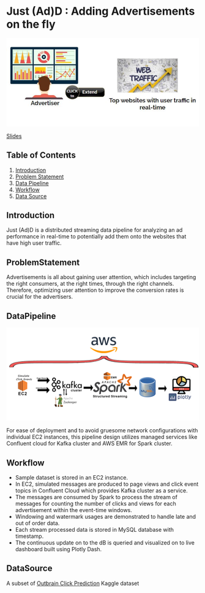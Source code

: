# Just (Ad)D : Adding Advertisements on the fly
![alt text](https://github.com/Chaitanyaa/Just-Ad-D/blob/master/idea.JPG)

[Slides](https://docs.google.com/presentation/d/1BV4d5XMUscUyXGjHr3mTFCDx6o5Y36EkbkwR76s3cLw/edit#slide=id.p)

## Table of Contents
1. [Introduction](README.md#Introduction)
2. [Problem Statement](README.md#ProblemStatement)
3. [Data Pipeline](README.md#DataPipeline)
4. [Workflow](README.md#Workflow)
5. [Data Source](README.md#DataSource)

## Introduction
Just (Ad)D is a distributed streaming data pipeline for analyzing an ad performance in real-time to potentially add them onto the websites that have high user traffic.

## ProblemStatement
Advertisements is all about gaining user attention, which includes targeting the right consumers, at the right times, through the right channels. Therefore, optimizing user attention to improve the conversion rates is crucial for the advertisers.

## DataPipeline
![alt text](https://github.com/Chaitanyaa/Just-Ad-D/blob/master/pipeline.jpg)

For ease of deployment and to avoid gruesome network configurations with individual EC2 instances, this pipeline design utilizes managed services like Confluent cloud for Kafka cluster and AWS EMR for Spark cluster.

## Workflow
* Sample dataset is stored in an EC2 instance. 
* In EC2, simulated messages are produced to page views and click event topics in Confluent Cloud which provides Kafka cluster as a service. 
* The messages are consumed by Spark to process the stream of messages for counting the number of clicks and views for each advertisement within the event-time windows. 
* Windowing and watermark usages are demonstrated to handle late and out of order data. 
* Each stream processed data is stored in MySQL database with timestamp.
* The continuous update on to the dB is queried and visualized on to live dashboard built using Plotly Dash.

## DataSource
A subset of [Outbrain Click Prediction](https://www.kaggle.com/c/outbrain-click-prediction/data) Kaggle dataset
